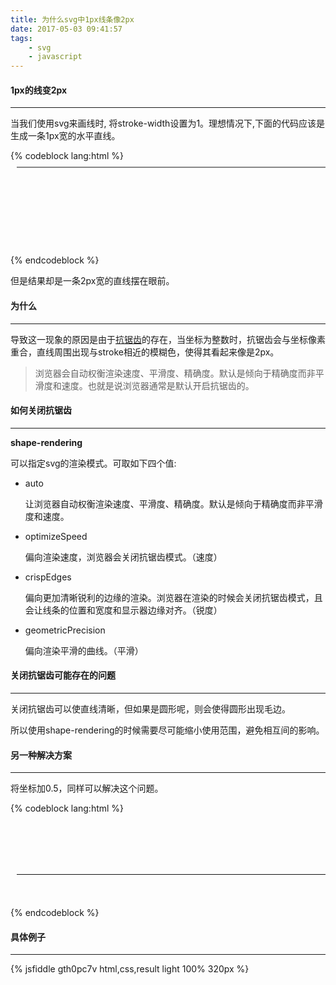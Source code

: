 ```yaml
---
title: 为什么svg中1px线条像2px
date: 2017-05-03 09:41:57
tags: 
    - svg 
    - javascript
---
```

#### 1px的线变2px

---

当我们使用svg来画线时, 将stroke-width设置为1。理想情况下,下面的代码应该是生成一条1px宽的水平直线。

{% codeblock lang:html %}
<svg style="width:100%;">
    <line y2="10" y1="10" x2="100%" x1="10" stroke-width=1 stroke=#111 />
</svg>
{% endcodeblock %}

但是结果却是一条2px宽的直线摆在眼前。
<!--more-->
#### 为什么

---

导致这一现象的原因是由于[抗锯齿](http://baike.baidu.com/link?url=Q84kci79JfLL2OqPJPluyu_nQ4MkQf9S0k5gsy9stFEeLnSYvxRPfQUtBCTir9v9Ukm6KUOcGD-_LY5ngbYFK7EfD7PSjwbzNx9juxmPekRNkz_o0Ya_gNuJoyjsB1W5)的存在，当坐标为整数时，抗锯齿会与坐标像素重合，直线周围出现与stroke相近的模糊色，使得其看起来像是2px。

> 浏览器会自动权衡渲染速度、平滑度、精确度。默认是倾向于精确度而非平滑度和速度。也就是说浏览器通常是默认开启抗锯齿的。

#### 如何关闭抗锯齿

---

  **shape-rendering**
  
  可以指定svg的渲染模式。可取如下四个值:
  
- auto
  
  让浏览器自动权衡渲染速度、平滑度、精确度。默认是倾向于精确度而非平滑度和速度。

- optimizeSpeed

  偏向渲染速度，浏览器会关闭抗锯齿模式。（速度）

- crispEdges

  偏向更加清晰锐利的边缘的渲染。浏览器在渲染的时候会关闭抗锯齿模式，且会让线条的位置和宽度和显示器边缘对齐。（锐度）

- geometricPrecision

  偏向渲染平滑的曲线。（平滑）

#### 关闭抗锯齿可能存在的问题

---

关闭抗锯齿可以使直线清晰，但如果是圆形呢，则会使得圆形出现毛边。

所以使用shape-rendering的时候需要尽可能缩小使用范围，避免相互间的影响。

#### 另一种解决方案

---

将坐标加0.5，同样可以解决这个问题。

{% codeblock lang:html %}
<svg style="width:100%;">
    <line y2="97.5" y1="97.5" x2="100%" x1="10" stroke-width=1 stroke=#111 />
</svg>
{% endcodeblock %}

#### 具体例子

---

{% jsfiddle gth0pc7v html,css,result light 100% 320px %}
